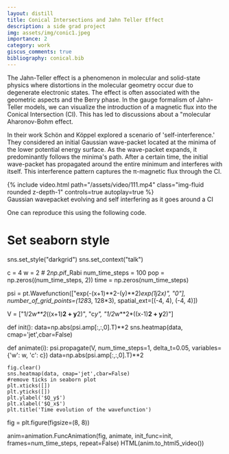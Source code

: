 ```yaml
---
layout: distill
title: Conical Intersections and Jahn Teller Effect
description: a side grad project
img: assets/img/conic1.jpeg
importance: 2
category: work
giscus_comments: true
bibliography: conical.bib
---
```


 The Jahn-Teller effect is a phenomenon in molecular and solid-state physics where distortions in the molecular geometry occur due to degenerate electronic states. The effect is often associated with the geometric aspects and the Berry phase. In the gauge formalism of Jahn-Teller models, we can visualize the introduction of a magnetic flux into the Conical Intersection (CI). This has led to discussions about a "molecular Aharonov-Bohm effect.

In their work  <d-cite key="schon1995geometric"></d-cite> Schön and Köppel explored a scenario of 'self-interference.' They considered an initial Gaussian wave-packet located at the minima of the lower potential energy surface. As the wave-packet expands, it predominantly follows the minima's path. After a certain time, the initial wave-packet has propagated around the entire minimum and interferes with itself. This interference pattern captures the π-magnetic flux through the CI.

<div class="row mt-3">
    <div class="col-sm mt-3 mt-md-0">
        {% include video.html path="/assets/video/111.mp4" class="img-fluid rounded z-depth-1" controls=true autoplay=true %}
    </div>
</div>
<div class="caption">
    Gaussian wavepacket evolving and self interfering as it goes around a CI
</div>

One can reproduce this using the following code.
<d-code block language="python">

# Set seaborn style
sns.set_style("darkgrid")
sns.set_context("talk")

c = 4
w = 2  # 2*np.pi*f_Rabi
num_time_steps = 100
pop = np.zeros((num_time_steps, 2))
time = np.zeros(num_time_steps)

psi = pt.Wavefunction(["exp(-(x+1)**2-(y)**2)*exp(1j*2*x)", "0"], number_of_grid_points=(128*3, 128*3), spatial_ext=[(-4, 4), (-4, 4)])

V = ["1/2*w**2*((x+1)**2 + y**2)", "c*y", "1/2*w**2*((x-1)**2 + y**2)"]


def init():
    data=np.abs(psi.amp[:,:,0].T)**2
    sns.heatmap(data, cmap='jet',cbar=False)


def animate(i):
    psi.propagate(V, num_time_steps=1, delta_t=0.05, variables={'w': w, 'c': c})
    data=np.abs(psi.amp[:,:,0].T)**2

    fig.clear()
    sns.heatmap(data, cmap='jet',cbar=False)
    #remove ticks in seaborn plot
    plt.xticks([])
    plt.yticks([])
    plt.ylabel('$Q_y$')
    plt.xlabel('$Q_x$')
    plt.title('Time evolution of the wavefunction')
    

fig = plt.figure(figsize=(8, 8))


anim=animation.FuncAnimation(fig, animate, init_func=init, frames=num_time_steps, repeat=False)
HTML(anim.to_html5_video())
</d-code>


